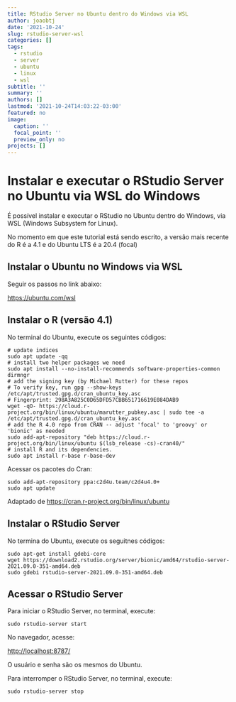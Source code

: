 ```yaml
---
title: RStudio Server no Ubuntu dentro do Windows via WSL
author: joaobtj
date: '2021-10-24'
slug: rstudio-server-wsl
categories: []
tags:
  - rstudio
  - server
  - ubuntu
  - linux
  - wsl
subtitle: ''
summary: ''
authors: []
lastmod: '2021-10-24T14:03:22-03:00'
featured: no
image:
  caption: ''
  focal_point: ''
  preview_only: no
projects: []
---
```



# Instalar e executar o RStudio Server no Ubuntu via WSL do Windows

É possível instalar e executar o RStudio no Ubuntu dentro do Windows, via WSL (Windows Subsystem for Linux).

No momento em que este tutorial está sendo escrito, a versão mais recente do R é a 4.1 e do Ubuntu LTS é a 20.4 (focal)


## Instalar o Ubuntu no Windows via WSL

Seguir os passos no link abaixo:

https://ubuntu.com/wsl


## Instalar o R (versão 4.1)

No terminal do Ubuntu, execute os seguintes códigos:

```linux
# update indices
sudo apt update -qq
# install two helper packages we need
sudo apt install --no-install-recommends software-properties-common dirmngr
# add the signing key (by Michael Rutter) for these repos
# To verify key, run gpg --show-keys /etc/apt/trusted.gpg.d/cran_ubuntu_key.asc 
# Fingerprint: 298A3A825C0D65DFD57CBB651716619E084DAB9
wget -qO- https://cloud.r-project.org/bin/linux/ubuntu/marutter_pubkey.asc | sudo tee -a /etc/apt/trusted.gpg.d/cran_ubuntu_key.asc
# add the R 4.0 repo from CRAN -- adjust 'focal' to 'groovy' or 'bionic' as needed
sudo add-apt-repository "deb https://cloud.r-project.org/bin/linux/ubuntu $(lsb_release -cs)-cran40/"
# install R and its dependencies.
sudo apt install r-base r-base-dev

```

Acessar os pacotes do Cran:

```
sudo add-apt-repository ppa:c2d4u.team/c2d4u4.0+
sudo apt update
```
Adaptado de https://cran.r-project.org/bin/linux/ubuntu


## Instalar o RStudio Server

No termina do Ubuntu, execute os seguitnes códigos:

```
sudo apt-get install gdebi-core
wget https://download2.rstudio.org/server/bionic/amd64/rstudio-server-2021.09.0-351-amd64.deb
sudo gdebi rstudio-server-2021.09.0-351-amd64.deb
```



## Acessar o RStudio Server

Para iniciar o RStudio Server, no terminal, execute:

```
sudo rstudio-server start
```

No navegador, acesse: 

[http://localhost:8787/](http://localhost:8787/)

O usuário e senha são os mesmos do Ubuntu.


Para interromper o RStudio Server, no terminal, execute:

```
sudo rstudio-server stop
```
